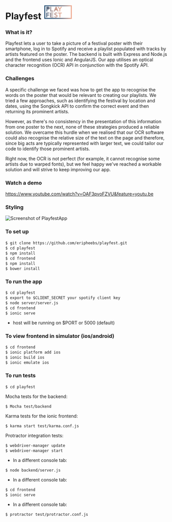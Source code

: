 # Playfest <img src="frontend/www/img/playfest-logo.png" width="90" />

### What is it?
Playfest lets a user to take a picture of a festival poster with their smartphone, log in to Spotify and receive a playlist populated with tracks by artists featured on the poster. The backend is built with Express and Node.js and the frontend uses Ionic and AngularJS. Our app utilises an optical character recognition (OCR) API in conjunction with the Spotify API.

### Challenges
A specific challenge we faced was how to get the app to recognise the words on the poster that would be relevant to creating our playlists. We tried a few approaches, such as identifying the festival by location and dates, using the Songkick API to confirm the correct event and then returning its prominent artists.

However, as there's no consistency in the presentation of this information from one poster to the next, none of these strategies produced a reliable solution. We overcame this hurdle when we realised that our OCR software could also recognise the relative size of the text on the page and therefore, since big acts are typically represented with larger text, we could tailor our code to identify those prominent artists.

Right now, the OCR is not perfect (for example, it cannot recognise some artists due to warped fonts), but we feel happy we've reached a workable solution and will strive to keep improving our app.

### Watch a demo
https://www.youtube.com/watch?v=OAF3pvoFZVU&feature=youtu.be

### Styling
![Screenshot of PlayfestApp](https://cloud.githubusercontent.com/assets/16217360/15325347/056b1714-1c42-11e6-8693-4924301d1ca8.png)

### To set up
```
$ git clone https://github.com/eripheebs/playfest.git
$ cd playfest
$ npm install
$ cd frontend
$ npm install
$ bower install
```

### To run the app
```
$ cd playfest
$ export to $CLIENT_SECRET your spotify client key
$ node server/server.js
$ cd frontend
$ ionic serve
```
* host will be running on $PORT or 5000 (default)

### To view frontend in simulator (ios/android)
```
$ cd frontend
$ ionic platform add ios
$ ionic build ios
$ ionic emulate ios
```

### To run tests
```
$ cd playfest
```
Mocha tests for the backend:
```
$ Mocha test/backend
```
Karma tests for the ionic frontend:
```
$ karma start test/karma.conf.js
```
Protractor integration tests:
```
$ webdriver-manager update
$ webdriver-manager start
```
* In a different console tab:
```
$ node backend/server.js
```
* In a different console tab:
```
$ cd frontend
$ ionic serve
```
* In a different console tab:
```
$ protractor test/protractor.conf.js
```

